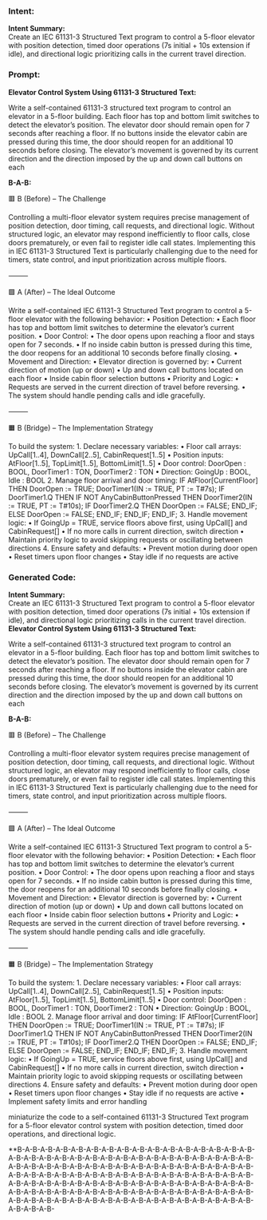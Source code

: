 ### Intent:
**Intent Summary:**  
Create an IEC 61131-3 Structured Text program to control a 5-floor elevator with position detection, timed door operations (7s initial + 10s extension if idle), and directional logic prioritizing calls in the current travel direction.

### Prompt:
**Elevator Control System Using 61131-3 Structured Text:**

Write a self-contained 61131-3 structured text program to control an elevator in a 5-floor building. Each floor has top and bottom limit switches to detect the elevator’s position. The elevator door should remain open for 7 seconds after reaching a floor. If no buttons inside the elevator cabin are pressed during this time, the door should reopen for an additional 10 seconds before closing. The elevator’s movement is governed by its current direction and the direction imposed by the up and down call buttons on each

**B-A-B:**

🟥 B (Before) – The Challenge

Controlling a multi-floor elevator system requires precise management of position detection, door timing, call requests, and directional logic. Without structured logic, an elevator may respond inefficiently to floor calls, close doors prematurely, or even fail to register idle call states. Implementing this in IEC 61131-3 Structured Text is particularly challenging due to the need for timers, state control, and input prioritization across multiple floors.

⸻

🟩 A (After) – The Ideal Outcome

Write a self-contained IEC 61131-3 Structured Text program to control a 5-floor elevator with the following behavior:
	•	Position Detection:
	•	Each floor has top and bottom limit switches to determine the elevator’s current position.
	•	Door Control:
	•	The door opens upon reaching a floor and stays open for 7 seconds.
	•	If no inside cabin button is pressed during this time, the door reopens for an additional 10 seconds before finally closing.
	•	Movement and Direction:
	•	Elevator direction is governed by:
	•	Current direction of motion (up or down)
	•	Up and down call buttons located on each floor
	•	Inside cabin floor selection buttons
	•	Priority and Logic:
	•	Requests are served in the current direction of travel before reversing.
	•	The system should handle pending calls and idle gracefully.

⸻

🟧 B (Bridge) – The Implementation Strategy

To build the system:
	1.	Declare necessary variables:
	•	Floor call arrays: UpCall[1..4], DownCall[2..5], CabinRequest[1..5]
	•	Position inputs: AtFloor[1..5], TopLimit[1..5], BottomLimit[1..5]
	•	Door control: DoorOpen : BOOL, DoorTimer1 : TON, DoorTimer2 : TON
	•	Direction: GoingUp : BOOL, Idle : BOOL
	2.	Manage floor arrival and door timing:
 IF AtFloor[CurrentFloor] THEN
    DoorOpen := TRUE;
    DoorTimer1(IN := TRUE, PT := T#7s);
    IF DoorTimer1.Q THEN
        IF NOT AnyCabinButtonPressed THEN
            DoorTimer2(IN := TRUE, PT := T#10s);
            IF DoorTimer2.Q THEN
                DoorOpen := FALSE;
            END_IF;
        ELSE
            DoorOpen := FALSE;
        END_IF;
    END_IF;
END_IF;
	3.	Handle movement logic:
	•	If GoingUp = TRUE, service floors above first, using UpCall[] and CabinRequest[]
	•	If no more calls in current direction, switch direction
	•	Maintain priority logic to avoid skipping requests or oscillating between directions
	4.	Ensure safety and defaults:
	•	Prevent motion during door open
	•	Reset timers upon floor changes
	•	Stay idle if no requests are active

### Generated Code:
**Intent Summary:**  
Create an IEC 61131-3 Structured Text program to control a 5-floor elevator with position detection, timed door operations (7s initial + 10s extension if idle), and directional logic prioritizing calls in the current travel direction.
**Elevator Control System Using 61131-3 Structured Text:**

Write a self-contained 61131-3 structured text program to control an elevator in a 5-floor building. Each floor has top and bottom limit switches to detect the elevator’s position. The elevator door should remain open for 7 seconds after reaching a floor. If no buttons inside the elevator cabin are pressed during this time, the door should reopen for an additional 10 seconds before closing. The elevator’s movement is governed by its current direction and the direction imposed by the up and down call buttons on each

**B-A-B:**

🟥 B (Before) – The Challenge

Controlling a multi-floor elevator system requires precise management of position detection, door timing, call requests, and directional logic. Without structured logic, an elevator may respond inefficiently to floor calls, close doors prematurely, or even fail to register idle call states. Implementing this in IEC 61131-3 Structured Text is particularly challenging due to the need for timers, state control, and input prioritization across multiple floors.

⸻

🟩 A (After) – The Ideal Outcome

Write a self-contained IEC 61131-3 Structured Text program to control a 5-floor elevator with the following behavior:
	•	Position Detection:
	•	Each floor has top and bottom limit switches to determine the elevator’s current position.
	•	Door Control:
	•	The door opens upon reaching a floor and stays open for 7 seconds.
	•	If no inside cabin button is pressed during this time, the door reopens for an additional 10 seconds before finally closing.
	•	Movement and Direction:
	•	Elevator direction is governed by:
	•	Current direction of motion (up or down)
	•	Up and down call buttons located on each floor
	•	Inside cabin floor selection buttons
	•	Priority and Logic:
	•	Requests are served in the current direction of travel before reversing.
	•	The system should handle pending calls and idle gracefully.

⸻

🟧 B (Bridge) – The Implementation Strategy

To build the system:
	1.	Declare necessary variables:
	•	Floor call arrays: UpCall[1..4], DownCall[2..5], CabinRequest[1..5]
	•	Position inputs: AtFloor[1..5], TopLimit[1..5], BottomLimit[1..5]
	•	Door control: DoorOpen : BOOL, DoorTimer1 : TON, DoorTimer2 : TON
	•	Direction: GoingUp : BOOL, Idle : BOOL
	2.	Manage floor arrival and door timing:
 IF AtFloor[CurrentFloor] THEN
    DoorOpen := TRUE;
    DoorTimer1(IN := TRUE, PT := T#7s);
    IF DoorTimer1.Q THEN
        IF NOT AnyCabinButtonPressed THEN
            DoorTimer2(IN := TRUE, PT := T#10s);
            IF DoorTimer2.Q THEN
                DoorOpen := FALSE;
            END_IF;
        ELSE
            DoorOpen := FALSE;
        END_IF;
    END_IF;
END_IF;
	3.	Handle movement logic:
	•	If GoingUp = TRUE, service floors above first, using UpCall[] and CabinRequest[]
	•	If no more calls in current direction, switch direction
	•	Maintain priority logic to avoid skipping requests or oscillating between directions
	4.	Ensure safety and defaults:
	•	Prevent motion during door open
	•	Reset timers upon floor changes
	•	Stay idle if no requests are active
	•	Implement safety limits and error handling

 miniaturize the code to a self-contained 61131-3 Structured Text program for a 5-floor elevator control system with position detection, timed door operations, and directional logic.

**B-A-B-A-B-A-B-A-B-A-B-A-B-A-B-A-B-A-B-A-B-A-B-A-B-A-B-A-B-A-B-A-B-A-B-A-B-A-B-A-B-A-B-A-B-A-B-A-B-A-B-A-B-A-B-A-B-A-B-A-B-A-B-A-B-A-B-A-B-A-B-A-B-A-B-A-B-A-B-A-B-A-B-A-B-A-B-A-B-A-B-A-B-A-B-A-B-A-B-A-B-A-B-A-B-A-B-A-B-A-B-A-B-A-B-A-B-A-B-A-B-A-B-A-B-A-B-A-B-A-B-A-B-A-B-A-B-A-B-A-B-A-B-A-B-A-B-A-B-A-B-A-B-A-B-A-B-A-B-A-B-A-B-A-B-A-B-A-B-A-B-A-B-A-B-A-B-A-B-A-B-A-B-A-B-A-B-A-B-A-B-A-B-A-B-A-B-A-B-A-B-A-B-A-B-A-B-A-B-A-B-A-B-A-B-A-B-A-B-A-B-A-B-A-B-A-B-A-B-
